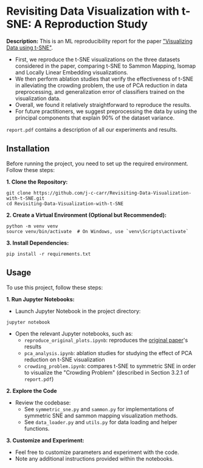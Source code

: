 # Revisiting Data Visualization with t-SNE: A Reproduction Study
**Description:** This is an ML reproducibility report for the paper ["Visualizing Data using t-SNE"](https://www.jmlr.org/papers/volume9/vandermaaten08a/vandermaaten08a.pdf). 
* First, we reproduce the t-SNE visualizations on the three datasets considered in the paper, comparing t-SNE to Sammon Mapping, Isomap and Locally Linear Embedding visualizations.
* We then perform ablation studies that verify the effectiveness of t-SNE in alleviating the crowding problem, the use of PCA reduction in data preprocessing, and generalization error of classifiers trained on the visualization data.
* Overall, we found it relatively straightforward to reproduce the results.
* For future practitioners, we suggest preprocessing the data by using the principal components that explain 90\% of the dataset variance.
  
`report.pdf` contains a description of all our experiments and results.

## Installation
Before running the project, you need to set up the required environment. Follow these steps:

**1. Clone the Repository:**
```
git clone https://github.com/j-c-carr/Revisiting-Data-Visualization-with-t-SNE.git
cd Revisiting-Data-Visualization-with-t-SNE
```
**2. Create a Virtual Environment (Optional but Recommended):**
```
python -m venv venv
source venv/bin/activate  # On Windows, use `venv\Scripts\activate`
```
**3. Install Dependencies:**
```
pip install -r requirements.txt
```

## Usage
To use this project, follow these steps:

**1. Run Jupyter Notebooks:**
* Launch Jupyter Notebook in the project directory:
```
jupyter notebook
```
* Open the relevant Jupyter notebooks, such as:
  - `reproduce_original_plots.ipynb`: reproduces the [original paper](https://www.jmlr.org/papers/volume9/vandermaaten08a/vandermaaten08a.pdf)'s results
  - `pca_analysis.ipynb`: ablation studies for studying the effect of PCA reduction on t-SNE visualization
  - `crowding_problem.ipynb`: compares t-SNE to symmetric SNE in order to visualize the "Crowding Problem" (described in Section 3.2.1 of `report.pdf`)

**2. Explore the Code**
* Review the codebase:
  - See `symmetric_sne.py` and `sammon.py` for implementations of symmetric SNE and sammon mapping visualization methods.
  - See `data_loader.py` and `utils.py` for data loading and helper functions. 
 
**3. Customize and Experiment:**
* Feel free to customize parameters and experiment with the code.
* Note any additional instructions provided within the notebooks.
